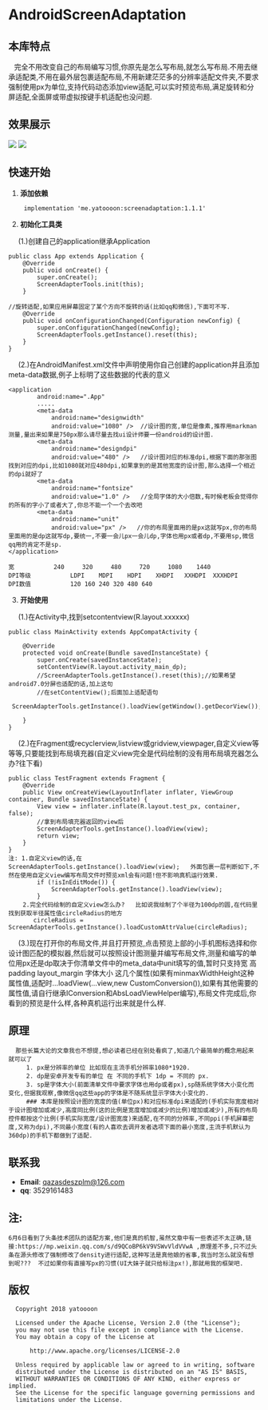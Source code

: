 # AndroidScreenAdaptation  
## 本库特点
    完全不用改变自己的布局编写习惯,你原先是怎么写布局,就怎么写布局.不用去继承适配类,不用在最外层包裹适配布局,不用新建茫茫多的分辨率适配文件夹,不要求强制使用px为单位,支持代码动态添加view适配,可以实时预览布局,满足旋转和分屏适配,全面屏或带虚拟按键手机适配也没问题.
## 效果展示
![](http://www.yatoooon.com/images/shipeixiaoguotu.png)
![](http://www.yatoooon.com/images/dpshipeixiaoguotu.png)
## 快速开始
1. **添加依赖**
 
    ``` implementation 'me.yatoooon:screenadaptation:1.1.1'```

2. **初始化工具类**

      (1.)创建自己的application继承Application
``` 
public class App extends Application {
    @Override
    public void onCreate() {
        super.onCreate();
        ScreenAdapterTools.init(this);
    }

//旋转适配,如果应用屏幕固定了某个方向不旋转的话(比如qq和微信),下面可不写.
    @Override
    public void onConfigurationChanged(Configuration newConfig) {
        super.onConfigurationChanged(newConfig);
        ScreenAdapterTools.getInstance().reset(this);
    }
}
```
      (2.)在AndroidManifest.xml文件中声明使用你自己创建的application并且添加meta-data数据,例子上标明了这些数据的代表的意义
```
<application
        android:name=".App"
        .....
        <meta-data
            android:name="designwidth"
            android:value="1080" />  //设计图的宽,单位是像素,推荐用markman测量,量出来如果是750px那么请尽量去找ui设计师要一份android的设计图.
        <meta-data
            android:name="designdpi"
            android:value="480" />   //设计图对应的标准dpi,根据下面的那张图找到对应的dpi,比如1080就对应480dpi,如果拿到的是其他宽度的设计图,那么选择一个相近的dpi就好了
        <meta-data
            android:name="fontsize"
            android:value="1.0" />   //全局字体的大小倍数,有时候老板会觉得你的所有的字小了或者大了,你总不能一个一个去改吧
        <meta-data
            android:name="unit"
            android:value="px" />   //你的布局里面用的是px这就写px,你的布局里面用的是dp这就写dp,要统一,不要一会儿px一会儿dp,字体也用px或者dp,不要用sp,微信qq用的肯定不是sp.
</application>    
```
```
宽         	240 	320 	480 	720     1080 	1440  
DPI等级	        LDPI	MDPI	HDPI	XHDPI	XXHDPI	XXXHDPI
DPI数值	        120	160	240	320	480	640
```
3. **开始使用**
    
      (1.)在Activity中,找到setcontentview(R.layout.xxxxxx)
```
public class MainActivity extends AppCompatActivity {

    @Override
    protected void onCreate(Bundle savedInstanceState) {
        super.onCreate(savedInstanceState);
        setContentView(R.layout.activity_main_dp);
        //ScreenAdapterTools.getInstance().reset(this);//如果希望android7.0分屏也适配的话,加上这句
        //在setContentView();后面加上适配语句
        ScreenAdapterTools.getInstance().loadView(getWindow().getDecorView());

    }
}
```
      (2.)在Fragment或recyclerview,listview或gridview,viewpager,自定义view等等等,只要能找到布局填充器(自定义view完全是代码绘制的没有用布局填充器怎么办?往下看)
    
```
public class TestFragment extends Fragment {
    @Override
    public View onCreateView(LayoutInflater inflater, ViewGroup container, Bundle savedInstanceState) {
        View view = inflater.inflate(R.layout.test_px, container, false);
        //拿到布局填充器返回的view后
        ScreenAdapterTools.getInstance().loadView(view);
        return view;
    }
}  
注: 1.自定义view的话,在  ScreenAdapterTools.getInstance().loadView(view);   外面包裹一层判断如下,不然在使用自定义view编写布局文件时预览xml会有问题!但不影响真机运行效果.
        if (!isInEditMode()) {
            ScreenAdapterTools.getInstance().loadView(view);
        }    
    2.完全代码绘制的自定义view怎么办?   比如说我绘制了个半径为100dp的圆,在代码里找到获取半径属性值circleRadius的地方  
       circleRadius = ScreenAdapterTools.getInstance().loadCustomAttrValue(circleRadius);
```
      (3.)现在打开你的布局文件,并且打开预览,点击预览上部的小手机图标选择和你设计图匹配的模拟器,然后就可以按照设计图测量并编写布局文件,测量和编写的单位用px还是dp取决于你清单文件中的meta_data中unit填写的值,暂时只支持宽 高 padding layout_margin 字体大小 这几个属性(如果有minmaxWidthHeight这种属性值,适配时...loadView(...view,new CustomConversion()),如果有其他需要的属性值,请自行继承IConversion和AbsLoadViewHelper编写),布局文件完成后,你看到的预览是什么样,各种真机运行出来就是什么样.
## 原理
```
  那些长篇大论的文章我也不想提,想必读者已经在别处看疯了,知道几个最简单的概念用起来就可以了  
     1. px是分辨率的单位 比如现在主流手机分辨率1080*1920.  
     2. dp是安卓开发专有的单位 在 不同的手机下 1dp = 不同的 px.  
     3. sp是字体大小(前面清单文件中要求字体也用dp或者px),sp随系统字体大小变化而变化,但据我观察,像微信qq这些app的字体是不随系统显示字体大小变化的.
     ### 本库是按照设计图的宽度的值(单位px)和对应标准dpi来适配的(手机实际宽度相对于设计图增加或减少,高度同比例(这的比例是宽度增加或减少的比例)增加或减少),所有的布局控件都按这个比例(手机实际宽度/设计图宽度)来适配,在不同的分辨率,不同ppi(手机屏幕密度,又称为dpi),不同最小宽度(有的人喜欢去调开发者选项下面的最小宽度,主流手机默认为360dp)的手机下都做到了适配.
```
## 联系我
* **Email**: <qazasdeszplm@126.com> 
* **qq**:    3529161483  
## 注:
    6月6日看到了头条技术团队的适配方案,他们是真的机智,虽然文章中有一些表述不太正确,链接:https://mp.weixin.qq.com/s/d9QCoBP6kV9VSWvVldVVwA ,原理差不多,只不过头条在源头修改了强制修改了density进行适配,这种写法是真他娘的省事,我当时怎么就没有想到呢???  不过如果你有直接写px的习惯(UI大妹子就只给标注px!),那就用我的框架吧.
## 版权
 ``` 
   Copyright 2018 yatoooon

   Licensed under the Apache License, Version 2.0 (the "License");
   you may not use this file except in compliance with the License.
   You may obtain a copy of the License at

       http://www.apache.org/licenses/LICENSE-2.0

   Unless required by applicable law or agreed to in writing, software
   distributed under the License is distributed on an "AS IS" BASIS,
   WITHOUT WARRANTIES OR CONDITIONS OF ANY KIND, either express or implied.
   See the License for the specific language governing permissions and
   limitations under the License.
 ``` 
